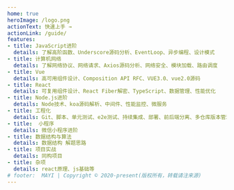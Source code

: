 ```yaml
---
home: true
heroImage: /logo.png
actionText: 快速上手 →
actionLink: /guide/
features:
- title: JavaScript进阶
  details: 了解高阶函数、Underscore源码分析、EventLoop、异步编程、设计模式
- title: 计算机网络
  details: 了解网络协议、网络请求、Axios源码分析、网络安全、模块加载、路由调度
- title: Vue
  details: 高可用组件设计、Composition API RFC、VUE3.0、vue2.0源码
- title: React
  details: 可复用组件设计、React Fiber解密、TypeScript、数据管理、性能优化
- title: Node.js进阶
  details: Node技术、koa源码解析、中间件、性能监控、微服务
- title: 工程化
  details: Git、脚本、单元测试、e2e测试、持续集成、部署、前后端分离、多仓库版本管理、代理抓包、内网穿透、mock、远程调试、server-x
- title:  小程序
  details: 微信小程序进阶
- title: 数据结构与算法
  details: 数据结构 解题思路 
- title: 项目实战
  details: 同构项目
- title: 杂项
  details: react原理、js基础等
# footer:  MAYI | Copyright © 2020-present(版权所有，转载请注来源)
---
```

